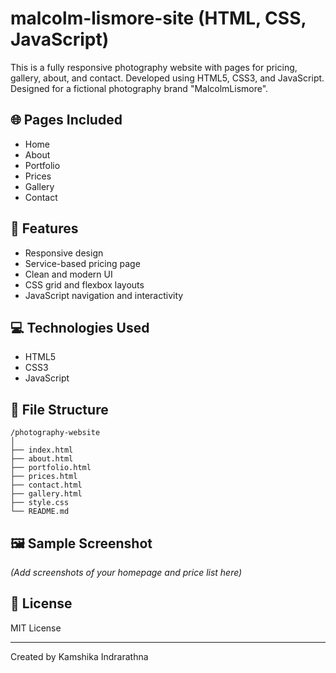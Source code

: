 # malcolm-lismore-site (HTML, CSS, JavaScript)

This is a fully responsive photography website with pages for pricing, gallery, about, and contact. Developed using HTML5, CSS3, and JavaScript. Designed for a fictional photography brand "MalcolmLismore".

## 🌐 Pages Included
- Home
- About
- Portfolio
- Prices
- Gallery
- Contact

## 🎨 Features
- Responsive design
- Service-based pricing page
- Clean and modern UI
- CSS grid and flexbox layouts
- JavaScript navigation and interactivity

## 💻 Technologies Used
- HTML5
- CSS3
- JavaScript


## 📂 File Structure
```
/photography-website
│
├── index.html
├── about.html
├── portfolio.html
├── prices.html
├── contact.html
├── gallery.html
├── style.css
└── README.md
```

## 🖼 Sample Screenshot
*(Add screenshots of your homepage and price list here)*

## 🔖 License
MIT License

---
Created by Kamshika Indrarathna

